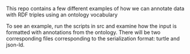 This repo contains a few different examples of how we can annotate data with RDF triples using an ontology vocabulary

To see an example, run the scripts in src and examine how the input is formatted 
with annotations from the ontology. There will be two corresponding files corresponding to the serialization format: 
turtle and json-ld. 